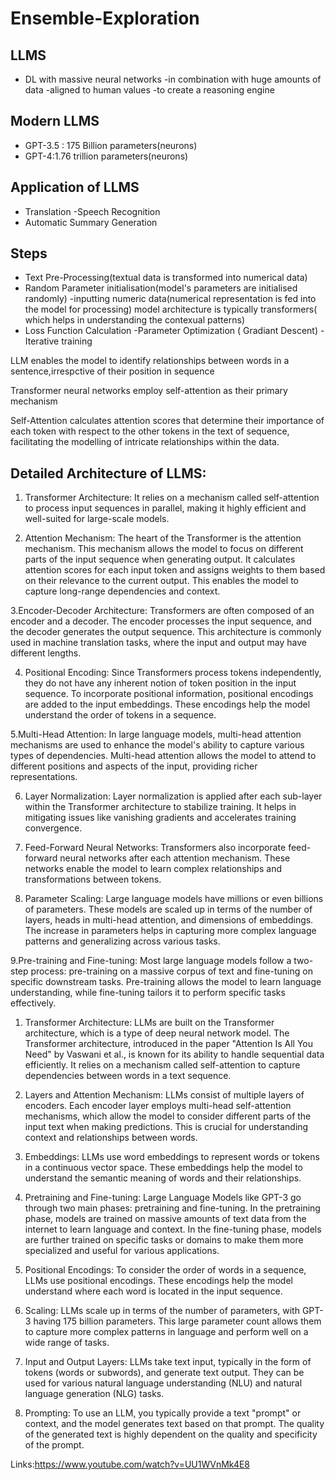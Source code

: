 # Ensemble-Exploration
## LLMS
- DL with massive neural networks 
-in combination with huge amounts of data 
-aligned to human values
-to create a reasoning engine
## Modern LLMS

- GPT-3.5 : 175 Billion parameters(neurons)
- GPT-4:1.76 trillion parameters(neurons)

## Application of LLMS

- Translation
-Speech Recognition
- Automatic Summary Generation

## Steps
- Text Pre-Processing(textual data is transformed into numerical data)
- Random Parameter initialisation(model's parameters are initialised randomly)
-inputting numeric data(numerical representation is fed into the model for processing) model architecture is typically transformers( which helps in understanding the contexual patterns)
- Loss Function Calculation 
-Parameter Optimization ( Gradiant Descent)
-Iterative training

LLM enables the model to identify relationships between words in a sentence,irrespctive of their position in sequence

Transformer neural networks employ self-attention as their primary mechanism

Self-Attention calculates attention scores that determine their importance of each token with respect to the other tokens in the text of sequence, facilitating the modelling of intricate relationships within the data.

## Detailed Architecture of LLMS:

1. Transformer Architecture:  It relies on a mechanism called self-attention to process input sequences in parallel, making it highly efficient and well-suited for large-scale models.

2. Attention Mechanism: The heart of the Transformer is the attention mechanism. This mechanism allows the model to focus on different parts of the input sequence when generating output. It calculates attention scores for each input token and assigns weights to them based on their relevance to the current output. This enables the model to capture long-range dependencies and context.

3.Encoder-Decoder Architecture: Transformers are often composed of an encoder and a decoder. The encoder processes the input sequence, and the decoder generates the output sequence. This architecture is commonly used in machine translation tasks, where the input and output may have different lengths.

4. Positional Encoding: Since Transformers process tokens independently, they do not have any inherent notion of token position in the input sequence. To incorporate positional information, positional encodings are added to the input embeddings. These encodings help the model understand the order of tokens in a sequence.

5.Multi-Head Attention: In large language models, multi-head attention mechanisms are used to enhance the model's ability to capture various types of dependencies. Multi-head attention allows the model to attend to different positions and aspects of the input, providing richer representations.

6. Layer Normalization: Layer normalization is applied after each sub-layer within the Transformer architecture to stabilize training. It helps in mitigating issues like vanishing gradients and accelerates training convergence.

7. Feed-Forward Neural Networks: Transformers also incorporate feed-forward neural networks after each attention mechanism. These networks enable the model to learn complex relationships and transformations between tokens.

8. Parameter Scaling: Large language models have millions or even billions of parameters. These models are scaled up in terms of the number of layers, heads in multi-head attention, and dimensions of embeddings. The increase in parameters helps in capturing more complex language patterns and generalizing across various tasks.

9.Pre-training and Fine-tuning: Most large language models follow a two-step process: pre-training on a massive corpus of text and fine-tuning on specific downstream tasks. Pre-training allows the model to learn language understanding, while fine-tuning tailors it to perform specific tasks effectively.

1. Transformer Architecture: LLMs are built on the Transformer architecture, which is a type of deep neural network model. The Transformer architecture, introduced in the paper "Attention Is All You Need" by Vaswani et al., is known for its ability to handle sequential data efficiently. It relies on a mechanism called self-attention to capture dependencies between words in a text sequence.

2. Layers and Attention Mechanism: LLMs consist of multiple layers of encoders. Each encoder layer employs multi-head self-attention mechanisms, which allow the model to consider different parts of the input text when making predictions. This is crucial for understanding context and relationships between words.

3. Embeddings: LLMs use word embeddings to represent words or tokens in a continuous vector space. These embeddings help the model to understand the semantic meaning of words and their relationships.

4. Pretraining and Fine-tuning: Large Language Models like GPT-3 go through two main phases: pretraining and fine-tuning. In the pretraining phase, models are trained on massive amounts of text data from the internet to learn language and context. In the fine-tuning phase, models are further trained on specific tasks or domains to make them more specialized and useful for various applications.

5. Positional Encodings: To consider the order of words in a sequence, LLMs use positional encodings. These encodings help the model understand where each word is located in the input sequence.

6. Scaling: LLMs scale up in terms of the number of parameters, with GPT-3 having 175 billion parameters. This large parameter count allows them to capture more complex patterns in language and perform well on a wide range of tasks.

7. Input and Output Layers: LLMs take text input, typically in the form of tokens (words or subwords), and generate text output. They can be used for various natural language understanding (NLU) and natural language generation (NLG) tasks.

8. Prompting: To use an LLM, you typically provide a text "prompt" or context, and the model generates text based on that prompt. The quality of the generated text is highly dependent on the quality and specificity of the prompt.

Links:https://www.youtube.com/watch?v=UU1WVnMk4E8
